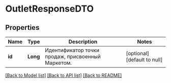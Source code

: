 # OutletResponseDTO
## Properties

| Name | Type | Description | Notes |
|------------ | ------------- | ------------- | -------------|
| **id** | **Long** | Идентификатор точки продаж, присвоенный Маркетом. | [optional] [default to null] |

[[Back to Model list]](../README.md#documentation-for-models) [[Back to API list]](../README.md#documentation-for-api-endpoints) [[Back to README]](../README.md)

